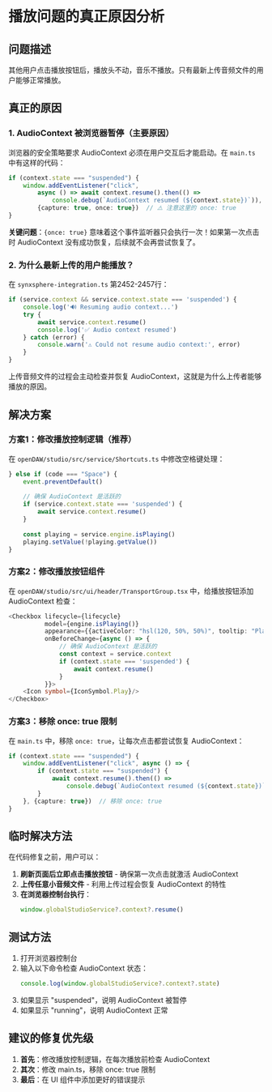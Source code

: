 # 播放问题的真正原因分析

## 问题描述
其他用户点击播放按钮后，播放头不动，音乐不播放。只有最新上传音频文件的用户能够正常播放。

## 真正的原因

### 1. AudioContext 被浏览器暂停（主要原因）

浏览器的安全策略要求 AudioContext 必须在用户交互后才能启动。在 `main.ts` 中有这样的代码：

```typescript
if (context.state === "suspended") {
    window.addEventListener("click",
        async () => await context.resume().then(() =>
            console.debug(`AudioContext resumed (${context.state})`)), 
        {capture: true, once: true})  // ⚠️ 注意这里的 once: true
}
```

**关键问题**：`{once: true}` 意味着这个事件监听器只会执行一次！如果第一次点击时 AudioContext 没有成功恢复，后续就不会再尝试恢复了。

### 2. 为什么最新上传的用户能播放？

在 `synxsphere-integration.ts` 第2452-2457行：

```typescript
if (service.context && service.context.state === 'suspended') {
    console.log('🔊 Resuming audio context...')
    try {
        await service.context.resume()
        console.log('✅ Audio context resumed')
    } catch (error) {
        console.warn('⚠️ Could not resume audio context:', error)
    }
}
```

上传音频文件的过程会主动检查并恢复 AudioContext，这就是为什么上传者能够播放的原因。

## 解决方案

### 方案1：修改播放控制逻辑（推荐）

在 `openDAW/studio/src/service/Shortcuts.ts` 中修改空格键处理：

```typescript
} else if (code === "Space") {
    event.preventDefault()
    
    // 确保 AudioContext 是活跃的
    if (service.context.state === 'suspended') {
        await service.context.resume()
    }
    
    const playing = service.engine.isPlaying()
    playing.setValue(!playing.getValue())
}
```

### 方案2：修改播放按钮组件

在 `openDAW/studio/src/ui/header/TransportGroup.tsx` 中，给播放按钮添加 AudioContext 检查：

```typescript
<Checkbox lifecycle={lifecycle}
          model={engine.isPlaying()}
          appearance={{activeColor: "hsl(120, 50%, 50%)", tooltip: "Play"}}
          onBeforeChange={async () => {
              // 确保 AudioContext 是活跃的
              const context = service.context
              if (context.state === 'suspended') {
                  await context.resume()
              }
          }}>
    <Icon symbol={IconSymbol.Play}/>
</Checkbox>
```

### 方案3：移除 once: true 限制

在 `main.ts` 中，移除 `once: true`，让每次点击都尝试恢复 AudioContext：

```typescript
if (context.state === "suspended") {
    window.addEventListener("click", async () => {
        if (context.state === "suspended") {
            await context.resume().then(() =>
                console.debug(`AudioContext resumed (${context.state})`))
        }
    }, {capture: true})  // 移除 once: true
}
```

## 临时解决方法

在代码修复之前，用户可以：

1. **刷新页面后立即点击播放按钮** - 确保第一次点击就激活 AudioContext
2. **上传任意小音频文件** - 利用上传过程会恢复 AudioContext 的特性
3. **在浏览器控制台执行**：
   ```javascript
   window.globalStudioService?.context?.resume()
   ```

## 测试方法

1. 打开浏览器控制台
2. 输入以下命令检查 AudioContext 状态：
   ```javascript
   console.log(window.globalStudioService?.context?.state)
   ```
3. 如果显示 "suspended"，说明 AudioContext 被暂停
4. 如果显示 "running"，说明 AudioContext 正常

## 建议的修复优先级

1. **首先**：修改播放控制逻辑，在每次播放前检查 AudioContext
2. **其次**：修改 main.ts，移除 once: true 限制
3. **最后**：在 UI 组件中添加更好的错误提示 
